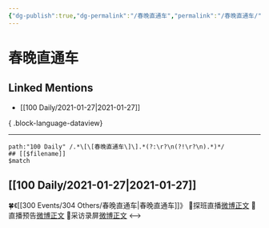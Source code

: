```yaml
---
{"dg-publish":true,"dg-permalink":"/春晚直通车","permalink":"/春晚直通车/","created":"2023-04-08T21:52:45.000+08:00","updated":"2023-04-10T17:09:08.000+08:00"}
---
```


# 春晚直通车

## Linked Mentions
- [[100 Daily/2021-01-27\|2021-01-27]]

{ .block-language-dataview}

---

```expander
path:"100 Daily" /.*\[\[春晚直通车\]\].*(?:\r?\n(?!\r?\n).*)*/
## [[$filename]]
$match
```
## [[100 Daily/2021-01-27\|2021-01-27]]
🍀《[[300 Events/304 Others/春晚直通车\|春晚直通车]]》
🎵探班直播[微博正文](https://m.weibo.cn/6466290670/4597965703090587)
🎵直播预告[微博正文](https://m.weibo.cn/6466290670/4597921234555534)
🎵采访录屏[微博正文](https://m.weibo.cn/6466290670/4597991903862584)
<-->